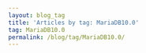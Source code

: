 ```yaml
---
layout: blog_tag
title: 'Articles by tag: MariaDB10.0'
tag: MariaDB10.0
permalink: /blog/tag/MariaDB10.0/
---
```

